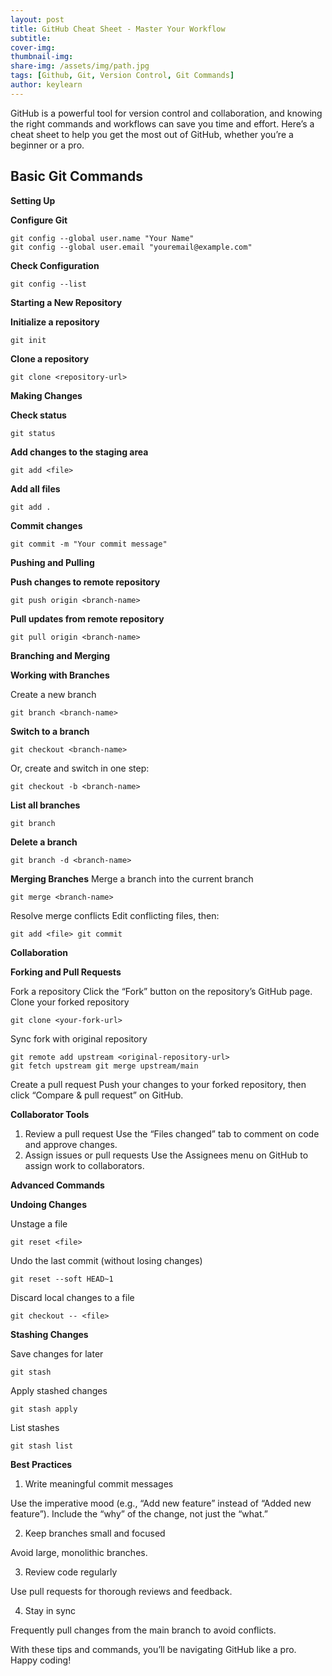 ```yaml
---
layout: post
title: GitHub Cheat Sheet - Master Your Workflow
subtitle: 
cover-img: 
thumbnail-img: 
share-img: /assets/img/path.jpg
tags: [Github, Git, Version Control, Git Commands]
author: keylearn
---
```


GitHub is a powerful tool for version control and collaboration, and knowing the right commands and workflows can save you time and effort. Here’s a cheat sheet to help you get the most out of GitHub, whether you’re a beginner or a pro.

## Basic Git Commands

**Setting Up**

**Configure Git**

~~~
git config --global user.name "Your Name" 
git config --global user.email "youremail@example.com"
~~~

**Check Configuration**

~~~
git config --list
~~~

**Starting a New Repository**

**Initialize a repository**

~~~~
git init
~~~~

**Clone a repository**

~~~~
git clone <repository-url>
~~~~

**Making Changes**

**Check status**

~~~~
git status
~~~~

**Add changes to the staging area**

~~~
git add <file>
~~~

**Add all files**

~~~
git add .
~~~

**Commit changes**

~~~~
git commit -m "Your commit message"
~~~~

**Pushing and Pulling**

**Push changes to remote repository**

~~~
git push origin <branch-name>
~~~

**Pull updates from remote repository**

~~~
git pull origin <branch-name>
~~~

**Branching and Merging**

**Working with Branches**

Create a new branch

~~~
git branch <branch-name>
~~~

**Switch to a branch**

~~~
git checkout <branch-name>
~~~

Or, create and switch in one step:

~~~
git checkout -b <branch-name>
~~~

**List all branches**

~~~
git branch
~~~

**Delete a branch**

~~~
git branch -d <branch-name>
~~~

**Merging Branches**
Merge a branch into the current branch

~~~
git merge <branch-name>
~~~

Resolve merge conflicts Edit conflicting files, then:

~~~
git add <file> git commit
~~~

**Collaboration**

**Forking and Pull Requests**

Fork a repository Click the “Fork” button on the repository’s GitHub page.
Clone your forked repository

~~~
git clone <your-fork-url>
~~~

Sync fork with original repository

~~~
git remote add upstream <original-repository-url> 
git fetch upstream git merge upstream/main
~~~

Create a pull request Push your changes to your forked repository, then click “Compare & pull request” on GitHub.

**Collaborator Tools**

1. Review a pull request Use the “Files changed” tab to comment on code and approve changes.
2. Assign issues or pull requests Use the Assignees menu on GitHub to assign work to collaborators.

**Advanced Commands**

**Undoing Changes**

Unstage a file

~~~
git reset <file>
~~~

Undo the last commit (without losing changes)

~~~
git reset --soft HEAD~1
~~~

Discard local changes to a file

~~~
git checkout -- <file>
~~~

**Stashing Changes**

Save changes for later

~~~
git stash
~~~

Apply stashed changes

~~~
git stash apply
~~~

List stashes

~~~
git stash list
~~~

**Best Practices**

1. Write meaningful commit messages

  Use the imperative mood (e.g., “Add new feature” instead of “Added new feature”).
  Include the “why” of the change, not just the “what.”

2. Keep branches small and focused

  Avoid large, monolithic branches.

3. Review code regularly

  Use pull requests for thorough reviews and feedback.

4. Stay in sync

  Frequently pull changes from the main branch to avoid conflicts.

With these tips and commands, you’ll be navigating GitHub like a pro. Happy coding!
